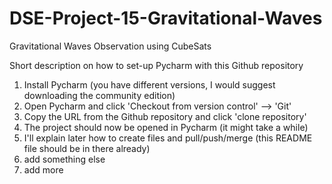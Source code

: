# DSE-Project-15-Gravitational-Waves
Gravitational Waves Observation using CubeSats

Short description on how to set-up Pycharm with this Github repository
1. Install Pycharm (you have different versions, I would suggest downloading the community edition)
2. Open Pycharm and click 'Checkout from version control' --> 'Git'
3. Copy the URL from the Github repository and click 'clone repository'
4. The project should now be opened in Pycharm (it might take a while)
5. I'll explain later how to create files and pull/push/merge (this README file should be in there already)
6. add something else
7. add more
